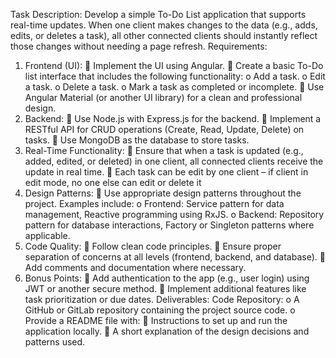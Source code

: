 Task Description:
Develop a simple To-Do List application that supports real-time updates. When one client
makes changes to the data (e.g., adds, edits, or deletes a task), all other connected clients
should instantly reflect those changes without needing a page refresh.
Requirements:
1. Frontend (UI):
 Implement the UI using Angular.
 Create a basic To-Do list interface that includes the following functionality:
o Add a task.
o Edit a task.
o Delete a task.
o Mark a task as completed or incomplete.
 Use Angular Material (or another UI library) for a clean and professional design.
2. Backend:
 Use Node.js with Express.js for the backend.
 Implement a RESTful API for CRUD operations (Create, Read, Update, Delete) on
tasks.
 Use MongoDB as the database to store tasks.
3. Real-Time Functionality:
 Ensure that when a task is updated (e.g., added, edited, or deleted) in one client, all
connected clients receive the update in real time.
 Each task can be edit by one client – if client in edit mode, no one else can edit or
delete it
4. Design Patterns:
 Use appropriate design patterns throughout the project. Examples include:
o Frontend: Service pattern for data management, Reactive programming
using RxJS.
o Backend: Repository pattern for database interactions, Factory or Singleton
patterns where applicable.
5. Code Quality:
 Follow clean code principles.
 Ensure proper separation of concerns at all levels (frontend, backend, and
database).
 Add comments and documentation where necessary.
6. Bonus Points:
 Add authentication to the app (e.g., user login) using JWT or another secure
method.
 Implement additional features like task prioritization or due dates.
Deliverables:
Code Repository:
o A GitHub or GitLab repository containing the project source code.
o Provide a README file with:
 Instructions to set up and run the application locally.
 A short explanation of the design decisions and patterns used.
